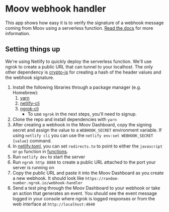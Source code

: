 # Moov webhook handler

This app shows how easy it is to verify the signature of a webhook message coming from Moov using a serverless function. [Read the docs](https://docs.moov.io/guides/developer-tools/webhooks/) for more information.

## Setting things up
We're using Netlify to quickly deploy the serverless function. We'll use ngrok to create a public URL that can tunnel to your localhost. The only other dependency is [crypto-js](https://github.com/brix/crypto-js) for creating a hash of the header values and the webhook signature.

1. Install the following libraries through a package manager (e.g. Homebrew):
    1. [yarn](https://classic.yarnpkg.com/lang/en/docs/cli/)
    1. [netlify-cli](https://docs.netlify.com/cli/get-started/)
    2. [ngrok-cli](https://ngrok.com/docs/agent/cli/)
        - To use `ngrok` in the next steps, you'll need to signup.
2. Clone the repo and install dependencies with `yarn`
3. After creating a webhook in the Moov Dashboard, copy the signing secret and assign the value to a `WEBHOOK_SECRET` environment variable. If using `netlify cli` you can use the `netlify env:set WEBHOOK_SECRET {value}` command.
4. In [netlify.toml](netlify.toml), you can set `redirects.to` to point to either the `javascript` or `go` function in [functions](/functions).
5. Run `netlify dev` to start the server
6. Run `ngrok http 8888` to create a public URL attached to the port your server is running on
7. Copy the public URL and paste it into the Moov Dashboard as you create a new webhook. It should look like `https://random-number.ngrok.io/webhook-handler`
8. Send a test ping through the Moov Dashboard to your webhook or take an action that generates an event. You should see the event message logged in your console where ngrok is logged responses or from the web interface at `http://localhost:4040`
